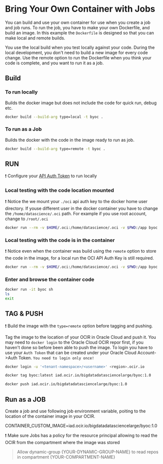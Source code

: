 # Bring Your Own Container with Jobs

You can build and use your own container for use when you create a job and job runs. To run the job, you have to make your own Dockerfile, and build an image. In this example the `Dockerfile` is designed so that you can make local and remote builds.

You use the local build when you test locally against your code. During the local development, you don't need to build a new image for every code change. Use the remote option to run the Dockerfile when you think your code is complete, and you want to run it as a job.

## Build

### To run locally

Builds the docker image but does not include the code for quick run, debug etc.

```bash
docker build --build-arg type=local -t byoc .
```

### To run as a Job

Builds the docker with the code in the image ready to run as job.

```bash
docker build --build-arg type=remote -t byoc .
```

## RUN

:exclamation:  Configure your [API Auth Token](https://docs.oracle.com/en-us/iaas/Content/Registry/Tasks/registrygettingauthtoken.htm) to run locally

### Local testing with the code location mounted

:exclamation:  Notice the we mount your `./oci` api auth key to the docker home user directory. If youse different user in the docker container you have to change the `/home/datascience/.oci` path. For example if you use root account, change to `/root/.oci`

```bash
docker run --rm -v $HOME/.oci:/home/datascience/.oci -v $PWD:/app byoc python /app/job_logs.py
```

### Local testing with the code is in the container

:exclamation:  Notice even when the container was build using the `remote` option to store the code in the image, for a local run the OCI API Auth Key is still required.

```bash
docker run --rm -v $HOME/.oci:/home/datascience/.oci -v $PWD:/app byoc
```

### Enter and browse the container code

```bash
docker run -it byoc sh
ls
exit
```

## TAG & PUSH

:exclamation: Build the image with the `type=remote` option before tagging and pushing.

Tag the image to the location of your OCIR in Oracle Cloud and push it. You may need to `docker login` to the Oracle Cloud OCIR repor first, if you haven't done so before been able to push the image. To login you have to use your `Auth Token` that can be created under your Oracle Cloud Account->Auth Token. `You need to login only once!`

```bash
docker login -u '<tenant-namespace>/<username>' <region>.ocir.io
```

```bash
docker tag byoc:latest iad.ocir.io/bigdatadatasciencelarge/byoc:1.0
```

```bash
docker push iad.ocir.io/bigdatadatasciencelarge/byoc:1.0
```

## Run as a JOB

Create a job and use following job environment variable, poiting to the location of the container image in your OCIR.

CONTAINER_CUSTOM_IMAGE=iad.ocir.io/bigdatadatasciencelarge/byoc:1.0

:exclamation: Make sure Jobs has a policy for the resource principal allowing to read the OCIR from the compartment where the image was stored

> Allow dynamic-group {YOUR-DYNAMIC-GROUP-NAME} to read repos in compartment {YOUR-COMPARTMENT-NAME}
